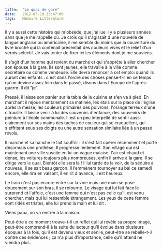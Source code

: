 ```yaml
---
title:  "Le quai de gare"
date:   2012-03-19 23:47:00
tags:   Mémoire Litterature
---
```


Il y a aussi cette histoire qui m'obsède, que j'ai lue il y a
plusieurs années sans que je me rappelle où. Je crois qu'il s'agissait
d'une nouvelle de langue anglaise ou américaine, il me semble du moins
que la couverture du livre broché qui la contenait présentait des
couleurs vives et le relief d'un vernis sélectif. Je vais tenter de
fixer ici les éléments dont je me souviens.

Il s'agit d'un homme qui revient du marché et qui s'apprête à aller
chercher son épouse à la gare. Ils sont jeunes, elle travaille à la
ville comme secrétaire ou comme vendeuse. Elle devra renoncer à cet
emploi quand ils auront des enfants : c'est dans l'ordre des choses
pense-t-il en ce temps qu'on devine assez loin dans le passé, disons
dans l'Europe de l'après-guerre. Il dit "je".

Pressé, il laisse son panier sur la table de la cuisine et s'en va à
pied. En marchant il rejoue mentalement sa matinée, les étals sur la
place de l'église après la messe, les couleurs primaires des poivrons,
l'orange terreux d'une citrouille. Il laisse venir à lui des souvenirs
d'enfance, des souvenirs de peinture à l'école communale. Il est un
peu interpellé de sentir aussi clairement sur ses mains des taches de
couleur qui se craquellent, qui s'effritent sous ses doigts ou une
autre sensation similaire liée à un passé révolu.

Il marche et sa hanche le fait souffrir : il s'est fait opérer
récemment et porte désormais une prothèse. Il progresse lentement. Son
village qui est maintenant une ville suscite en lui un vague malaise,
l'air est chaud et dense, les voitures toujours plus nombreuses, enfin
il arrive à la gare. Il se dirige vers le quai. Bientôt elle sera là !
Il lui tarde de la voir, de la séduire à nouveau, il se sait beau
garçon. Il l'emmènera tournoyer au bal ce samedi encore, elle rira en
valsant, il en rit d'avance, il est heureux.

Le train n'est pas encore entré sur la voie mais une main se pose
doucement sur son bras, il se retourne. Le visage qui lui fait face le
surprend et l'affole, c'est une femme qui n'est pas celle qu'il est
venu chercher, mais qui lui ressemble étrangement. Les yeux de cette
femme sont ridés et tristes, elle lui prend la main et lui dit :

Viens papa, on va rentrer à la maison.

Peut-être à ce moment trouve-t-il un reflet qui lui révèle sa propre
image, peut-être comprend-il à la suite du lecteur qu'il évolue dans
plusieurs époques à la fois, qu'il est devenu vieux et sénile,
peut-être se rebelle-t-il contre ces évidences ; ça n'a plus
d'importance, celle qu'il attend ne viendra plus.
